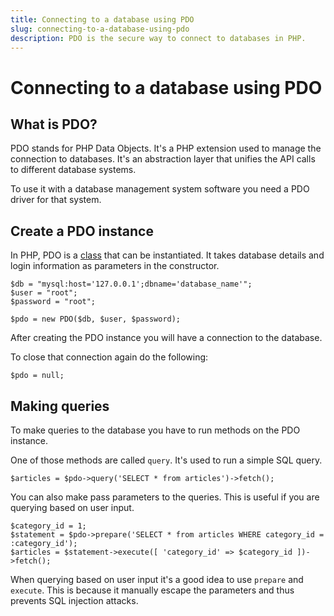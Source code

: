 ```yaml
---
title: Connecting to a database using PDO
slug: connecting-to-a-database-using-pdo
description: PDO is the secure way to connect to databases in PHP.
---
```


# Connecting to a database using PDO

## What is PDO?

PDO stands for PHP Data Objects. It's a PHP extension used to manage the connection to databases. It's an abstraction layer that unifies the API calls to different database systems.

To use it with a database management system software you need a PDO driver for that system.

## Create a PDO instance

In PHP, PDO is a [class](https://www.php.net/manual/en/class.pdo.php) that can be instantiated. It takes database details and login information as parameters in the constructor.

```
$db = "mysql:host='127.0.0.1';dbname='database_name'";
$user = "root";
$password = "root";

$pdo = new PDO($db, $user, $password);
```

After creating the PDO instance you will have a connection to the database.

To close that connection again do the following:

```
$pdo = null;
```

## Making queries

To make queries to the database you have to run methods on the PDO instance.

One of those methods are called `query`. It's used to run a simple SQL query.

```
$articles = $pdo->query('SELECT * from articles')->fetch();
```

You can also make pass parameters to the queries. This is useful if you are querying based on user input.

```
$category_id = 1;
$statement = $pdo->prepare('SELECT * from articles WHERE category_id = :category_id');
$articles = $statement->execute([ 'category_id' => $category_id ])->fetch();
```

When querying based on user input it's a good idea to use `prepare` and `execute`. This is because it manually escape the parameters and thus prevents SQL injection attacks.
